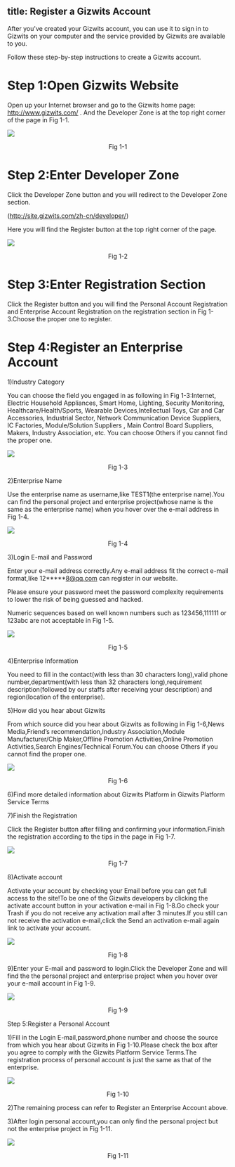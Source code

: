 title: Register a Gizwits Account
---

After you've created your Gizwits account, you can use it to sign in to Gizwits on your computer and the service provided by Gizwits are available to you.

Follow these step-by-step instructions to create a Gizwits account.

# Step 1:Open Gizwits Website

Open up your Internet browser and go to the Gizwits home page: http://www.gizwits.com/ . And the Developer Zone is at the top right corner of the page in Fig 1-1.

![](/assets/en-us/QuickStart/Register/pic_001.jpg)

<center>Fig 1-1</center >


# Step 2:Enter Developer Zone

Click the Developer Zone button and you will redirect to the Developer Zone section.

(http://site.gizwits.com/zh-cn/developer/)

Here you will find the Register button at the top right corner of the page.

![](/assets/en-us/QuickStart/Register/pic_002.jpg)

<center>Fig 1-2</center >

# Step 3:Enter Registration Section

Click the Register button and you will find the Personal Account Registration and Enterprise Account Registration on the registration section in Fig 1-3.Choose the proper one to register.

# Step 4:Register an Enterprise Account

1)Industry Category

You can choose the field you engaged in as following in Fig 1-3:Internet, Electric Household Appliances, Smart Home, Lighting, Security Monitoring,  Healthcare/Health/Sports, Wearable Devices,Intellectual Toys, Car and Car Accessories, Industrial Sector, Network Communication Device Suppliers, IC Factories, Module/Solution Suppliers , Main Control Board Suppliers, Makers, Industry Association, etc. You can choose Others if you cannot find the proper one.

![](/assets/en-us/QuickStart/Register/pic_003.jpg)

<center>Fig 1-3</center >

2)Enterprise Name

Use the enterprise name as username,like TEST1(the enterprise name).You can find the personal project and enterprise project(whose name is the same as the enterprise name) when you hover over the e-mail address in Fig 1-4.

![](/assets/en-us/QuickStart/Register/pic_004.jpg)

<center>Fig 1-4</center >

3)Login E-mail and Password

Enter your e-mail address correctly.Any e-mail address fit the correct e-mail format,like 12*****8@qq.com can register in our website.

Please ensure your password meet the password complexity requirements to lower the risk of being guessed and hacked.

Numeric sequences based on well known numbers such as 123456,111111 or 123abc are not acceptable in Fig 1-5.

![](/assets/en-us/QuickStart/Register/pic_005.jpg)

<center>Fig 1-5</center >

4)Enterprise Information

You need to fill in the contact(with less than 30 characters long),valid phone number,department(with less than 32 characters long),requirement description(followed by our staffs after receiving your description) and region(location of the enterprise).

5)How did you hear about Gizwits

From which source did you hear about Gizwits as following in Fig 1-6,News Media,Friend’s recommendation,Industry Association,Module Manufacturer/Chip Maker,Offline Promotion Activities,Online Promotion Activities,Search Engines/Technical Forum.You can choose Others if you cannot find the proper one.

![](/assets/en-us/QuickStart/Register/pic_006.jpg)

<center>Fig 1-6</center >

6)Find more detailed information about Gizwits Platform in Gizwits Platform Service Terms

7)Finish the Registration

Click the Register button after filling and confirming your information.Finish the registration according to the tips in the page in Fig 1-7.

![](/assets/en-us/QuickStart/Register/pic_007.jpg)

<center>Fig 1-7</center >

8)Activate account

Activate your account by checking your Email before you can get full access to the site!To be one of the Gizwits developers by clicking the activate account button in your activation e-mail in Fig 1-8.Go check your Trash if you do not receive any activation mail after 3 minutes.If you still can not receive the activation e-mail,click the Send an activation e-mail again link to activate your account.

![](/assets/en-us/QuickStart/Register/pic_008.jpg)

<center>Fig 1-8</center >

9)Enter your E-mail and password to login.Click the Developer Zone and will find the the personal project and enterprise project when you hover over your e-mail account in Fig 1-9.

![](/assets/en-us/QuickStart/Register/pic_009.jpg)

<center>Fig 1-9</center >

Step 5:Register a Personal Account

1)Fill in the Login E-mail,password,phone number and choose the source from which you hear about Gizwits in Fig 1-10.Please check the box after you agree to comply with the Gizwits Platform Service Terms.The registration process of personal account is just the same as that of the enterprise.

![](/assets/en-us/QuickStart/Register/pic_010.jpg)

<center>Fig 1-10 </center >   

2)The remaining process can refer to Register an Enterprise Account above.

3)After login personal account,you can only find the personal project but not the enterprise project in Fig 1-11.

![](/assets/en-us/QuickStart/Register/pic_011.jpg)

<center>Fig 1-11
